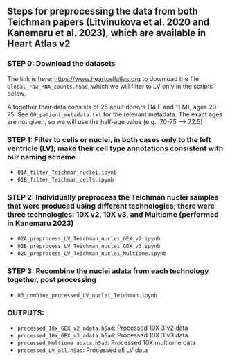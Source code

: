 ## Steps for preprocessing the data from both Teichman papers (Litvinukova et al. 2020 and Kanemaru et al. 2023), which are available in Heart Atlas v2

### STEP 0: Download the datasets
The link is here: https://www.heartcellatlas.org to download the file `Global_raw_RNA_counts.h5ad`, which we will filter to LV only in the scripts below.

Altogether their data consists of 25 adult donors (14 F and 11 M), ages 20-75. See `00_patient_metadata.txt` for the relevant metadata. The exact ages are not given, so we will use the half-age value (e.g., 70-75 --> 72.5)

### STEP 1: Filter to cells or nuclei, in both cases only to the left ventricle (LV); make their cell type annotations consistent with our naming scheme
- `01A_filter_Teichman_nuclei.ipynb`
- `01B_filter_Teichman_cells.ipynb`

### STEP 2: Individually preprocess the Teichman nuclei samples that were produced using different technologies; there were three technologies: 10X v2, 10X v3, and Multiome (performed in Kanemaru 2023)
- `02A_preprocess_LV_Teichman_nuclei_GEX_v2.ipynb`
- `02B_preprocess_LV_Teichman_nuclei_GEX_v3.ipynb`
- `02C_preprocess_LV_Teichman_nuclei_Multiome.ipynb`  

### STEP 3: Recombine the nuclei adata from each technology together, post processing
- `03_combine_processed_LV_nuclei_Teichman.ipynb`

### OUTPUTS:
- `processed_10x_GEX_v2_adata.h5ad`: Processed 10X 3'v2 data
- `processed_10x_GEX_v3_adata.h5ad`: Processed 10X 3'v3 data
- `processed_Multiome_adata.h5ad`: Processed 10X multiome data
- `processed_LV_all.h5ad`: Processed all LV data
